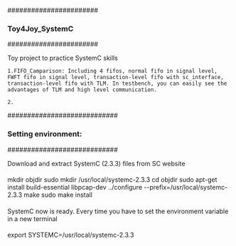 #######################
### Toy4Joy_SystemC ###
#######################

Toy project to practice SystemC skills
	
	1.FIFO_Camparison: Including 4 fifos, normal fifo in signal level, FWFT fifo in signal level, transaction-level fifo with sc_interface, transaction-level fifo with TLM. In testbench, you can easily see the advantages of TLM and high level communication.
	
	2.

############################
### Setting environment: ###
############################

Download and extract SystemC (2.3.3) files from SC website
####
mkdir objdir
sudo mkdir /usr/local/systemc-2.3.3
cd objdir
sudo apt-get install build-essential libpcap-dev
../configure --prefix=/usr/local/systemc-2.3.3
make
sudo make install
####
SystemC now is ready. Every time you have to set the environment variable in a new terminal
####
export SYSTEMC=/usr/local/systemc-2.3.3
####
